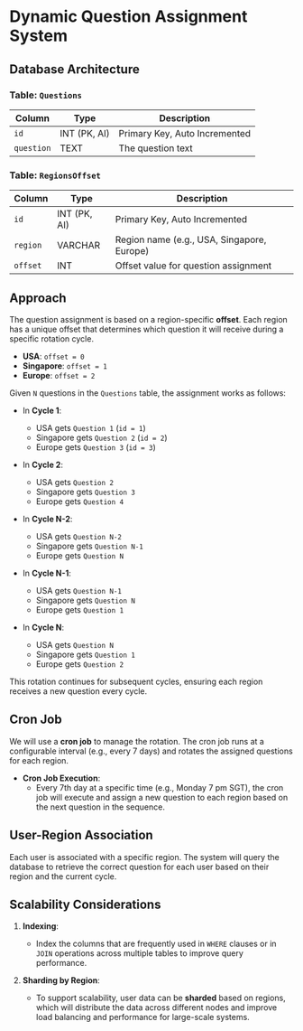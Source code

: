 # Dynamic Question Assignment System

## **Database Architecture**

### Table: `Questions`
| Column    | Type        | Description                     |
|-----------|-------------|---------------------------------|
| `id`      | INT (PK, AI) | Primary Key, Auto Incremented   |
| `question`| TEXT        | The question text               |

### Table: `RegionsOffset`
| Column    | Type        | Description                                  |
|-----------|-------------|----------------------------------------------|
| `id`      | INT (PK, AI) | Primary Key, Auto Incremented                |
| `region`  | VARCHAR     | Region name (e.g., USA, Singapore, Europe)    |
| `offset`  | INT         | Offset value for question assignment          |

## **Approach**

The question assignment is based on a region-specific **offset**. Each region has a unique offset that determines which question it will receive during a specific rotation cycle.

- **USA**: `offset = 0`
- **Singapore**: `offset = 1`
- **Europe**: `offset = 2`

Given `N` questions in the `Questions` table, the assignment works as follows:

- In **Cycle 1**:
  - USA gets `Question 1` (`id = 1`)
  - Singapore gets `Question 2` (`id = 2`)
  - Europe gets `Question 3` (`id = 3`)

- In **Cycle 2**:
  - USA gets `Question 2`
  - Singapore gets `Question 3`
  - Europe gets `Question 4`

- In **Cycle N-2**:
  - USA gets `Question N-2`
  - Singapore gets `Question N-1`
  - Europe gets `Question N`

- In **Cycle N-1**:
  - USA gets `Question N-1`
  - Singapore gets `Question N`
  - Europe gets `Question 1`

- In **Cycle N**:
  - USA gets `Question N`
  - Singapore gets `Question 1`
  - Europe gets `Question 2`

This rotation continues for subsequent cycles, ensuring each region receives a new question every cycle.

## **Cron Job**

We will use a **cron job** to manage the rotation. The cron job runs at a configurable interval (e.g., every 7 days) and rotates the assigned questions for each region.

- **Cron Job Execution**: 
  - Every 7th day at a specific time (e.g., Monday 7 pm SGT), the cron job will execute and assign a new question to each region based on the next question in the sequence.

## **User-Region Association**

Each user is associated with a specific region. The system will query the database to retrieve the correct question for each user based on their region and the current cycle.

## **Scalability Considerations**

1. **Indexing**: 
   - Index the columns that are frequently used in `WHERE` clauses or in `JOIN` operations across multiple tables to improve query performance.
   
2. **Sharding by Region**: 
   - To support scalability, user data can be **sharded** based on regions, which will distribute the data across different nodes and improve load balancing and performance for large-scale systems.
